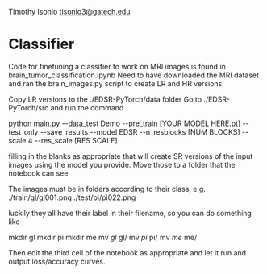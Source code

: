 Timothy Isonio
tisonio3@gatech.edu

# Classifier

Code for finetuning a classifier to work on MRI images is found in brain_tumor_classification.ipynb
Need to have downloaded the MRI dataset and ran the brain_images.py script to create LR and HR versions.

Copy LR versions to the ./EDSR-PyTorch/data folder
Go to ./EDSR-PyTorch/src and run the command

python main.py --data_test Demo --pre_train [YOUR MODEL HERE.pt] --test_only --save_results --model EDSR --n_resblocks [NUM BLOCKS] --scale 4 --res_scale [RES SCALE]

filling in the blanks as appropriate
that will create SR versions of the input images using the model you provide. Move those to a folder that the notebook can see

The images must be in folders according to their class, e.g.
./train/gl/gl001.png
./test/pi/pi022.png

luckily they all have their label in their filename, so you can do something like

mkdir gl
mkdir pi
mkdir me
mv *gl* gl/
mv *pi* pi/
mv *me* me/

Then edit the third cell of the notebook as appropriate and let it run and output loss/accuracy curves.
